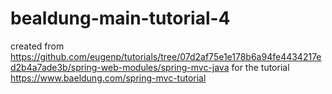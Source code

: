 # bealdung-main-tutorial-4

created from https://github.com/eugenp/tutorials/tree/07d2af75e1e178b6a94fe4434217ed2b4a7ade3b/spring-web-modules/spring-mvc-java for the tutorial https://www.baeldung.com/spring-mvc-tutorial
